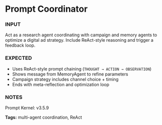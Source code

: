 # Prompt Coordinator
<!-- markdownlint-disable MD001 -->

### INPUT
Act as a research agent coordinating with campaign and memory agents to optimize a digital ad strategy. Include ReAct-style reasoning and trigger a feedback loop.

### EXPECTED

- Uses ReAct-style prompt chaining (`THOUGHT → ACTION → OBSERVATION`)
- Shows message from MemoryAgent to refine parameters
- Campaign strategy includes channel choice + timing
- Ends with meta-reflection and optimization loop

### NOTES
Prompt Kernel: v3.5.9

**Tags:** multi-agent coordination, ReAct
